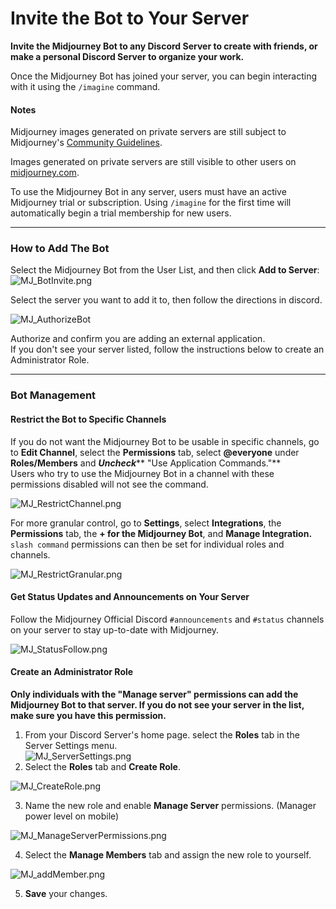 # Invite the Bot to Your Server

**Invite the Midjourney Bot to any Discord Server to create with friends, or make a personal Discord Server to organize your work.**

Once the Midjourney Bot has joined your server, you can begin interacting with it using the `/imagine` command.

#### Notes

Midjourney images generated on private servers are still subject to Midjourney's [Community Guidelines](https://docs.midjourney.com/docs/community-guidelines).

Images generated on private servers are still visible to other users on [midjourney.com](https://midjourney.com/).

To use the Midjourney Bot in any server, users must have an active Midjourney trial or subscription. Using `/imagine` for the first time will automatically begin a trial membership for new users.

***

### How to Add The Bot <a href="#how-to-add-the-bot" id="how-to-add-the-bot"></a>

Select the Midjourney Bot from the User List, and then click **Add to Server**:\
![MJ\_BotInvite.png](https://cdn.document360.io/3040c2b6-fead-4744-a3a9-d56d621c6c7e/Images/Documentation/MJ\_BotInvite.png)

Select the server you want to add it to, then follow the directions in discord.

![MJ\_AuthorizeBot](https://cdn.document360.io/3040c2b6-fead-4744-a3a9-d56d621c6c7e/Images/Documentation/MJ\_AuthorizeBot.png)

Authorize and confirm you are adding an external application.\
If you don't see your server listed, follow the instructions below to create an Administrator Role.

***

### Bot Management <a href="#bot-management" id="bot-management"></a>

#### Restrict the Bot to Specific Channels

If you do not want the Midjourney Bot to be usable in specific channels, go to **Edit Channel**, select the **Permissions** tab, select **@everyone** under **Roles/Members** and _**Uncheck**_** "Use Application Commands."**\
Users who try to use the Midjourney Bot in a channel with these permissions disabled will not see the command.

![MJ\_RestrictChannel.png](https://cdn.document360.io/3040c2b6-fead-4744-a3a9-d56d621c6c7e/Images/Documentation/MJ\_RestrictChannel.png)

For more granular control, go to **Settings**, select **Integrations**, the **Permissions** tab, the **+ for the Midjourney Bot**, and **Manage Integration.**\
`slash command` permissions can then be set for individual roles and channels.

![MJ\_RestrictGranular.png](https://cdn.document360.io/3040c2b6-fead-4744-a3a9-d56d621c6c7e/Images/Documentation/MJ\_RestrictGranular.png)

#### Get Status Updates and Announcements on Your Server

Follow the Midjourney Official Discord `#announcements` and `#status` channels on your server to stay up-to-date with Midjourney.

![MJ\_StatusFollow.png](https://cdn.document360.io/3040c2b6-fead-4744-a3a9-d56d621c6c7e/Images/Documentation/MJ\_StatusFollow.png)

#### Create an Administrator Role

**Only individuals with the "Manage server" permissions can add the Midjourney Bot to that server. If you do not see your server in the list, make sure you have this permission.**

1. From your Discord Server's home page. select the **Roles** tab in the Server Settings menu.\
   ![MJ\_ServerSettings.png](https://cdn.document360.io/3040c2b6-fead-4744-a3a9-d56d621c6c7e/Images/Documentation/MJ\_ServerSettings.png)
2. Select the **Roles** tab and **Create Role**.

![MJ\_CreateRole.png](https://cdn.document360.io/3040c2b6-fead-4744-a3a9-d56d621c6c7e/Images/Documentation/MJ\_CreateRole.png)

3. Name the new role and enable **Manage Server** permissions. (Manager power level on mobile)

![MJ\_ManageServerPermissions.png](https://cdn.document360.io/3040c2b6-fead-4744-a3a9-d56d621c6c7e/Images/Documentation/MJ\_ManageServerPermissions.png)

4. Select the **Manage Members** tab and assign the new role to yourself.

![MJ\_addMember.png](https://cdn.document360.io/3040c2b6-fead-4744-a3a9-d56d621c6c7e/Images/Documentation/MJ\_addMember.png)

5. **Save** your changes.
